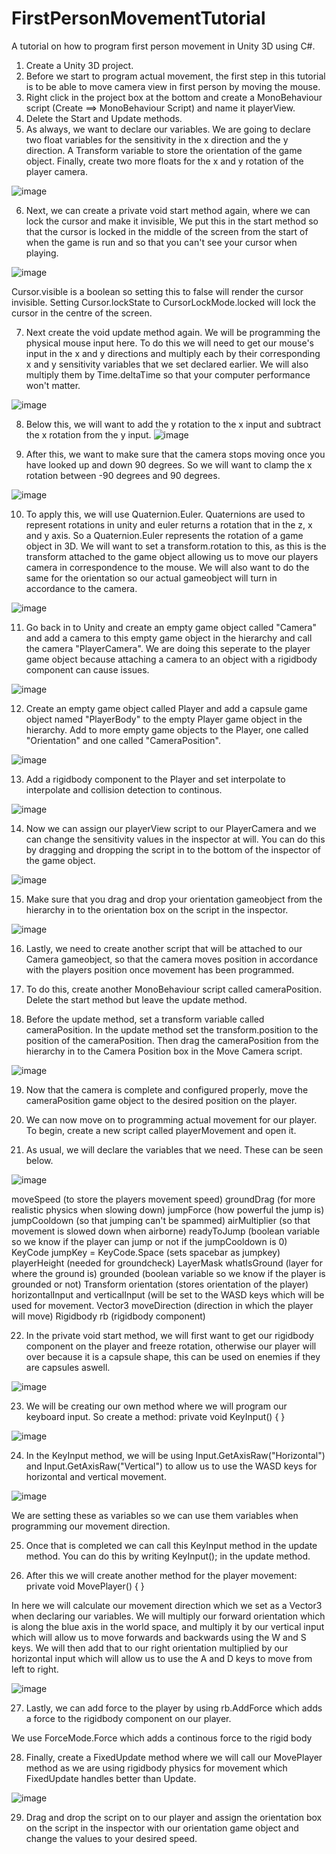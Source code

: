# FirstPersonMovementTutorial
A tutorial on how to program first person movement in Unity 3D using C#. 

1.  Create a Unity 3D project.
2.  Before we start to program actual movement, the first step in this tutorial is to be able to move camera view in first person by moving the mouse.
3.  Right click in the project box at the bottom and create a MonoBehaviour script (Create ==> MonoBehaviour Script) and name it playerView.
4.  Delete the Start and Update methods.
5.  As always, we want to declare our variables. We are going to declare two float variables for the sensitivity in the x direction and the y direction. A Transform variable to store the orientation of the game object. Finally, create two more floats for the x and y rotation of the player camera.

![image](https://github.com/user-attachments/assets/394fdba2-2b82-45b7-9ca0-270d93449e2f)

6. Next, we can create a private void start method again, where we can lock the cursor and make it invisible, We put this in the start method so that the cursor is locked in the middle of the screen from the start of when the game is run and so that you can't see your cursor when playing.

![image](https://github.com/user-attachments/assets/83b9a065-fc10-4791-ae52-21b1d2adfc2e)

Cursor.visible is a boolean so setting this to false will render the cursor invisible.
Setting Cursor.lockState to CursorLockMode.locked will lock the cursor in the centre of the screen.

7. Next create the void update method again. We will be programming the physical mouse input here. To do this we will need to get our mouse's input in the x and y directions and multiply each by their corresponding x and y sensitivity variables that we set declared earlier. We will also multiply them by Time.deltaTime so that your computer performance won't matter.
 
![image](https://github.com/user-attachments/assets/abce57ad-8544-4dfb-92be-2609d1f170e4)

8. Below this, we will want to add the y rotation to the x input and subtract the x rotation from the y input.
![image](https://github.com/user-attachments/assets/83e3763c-40c8-4159-b709-7344df08b9ff)

9. After this, we want to make sure that the camera stops moving once you have looked up and down 90 degrees. So we will want to clamp the x rotation between -90 degrees and 90 degrees.
 
![image](https://github.com/user-attachments/assets/e7a010c2-e950-43f2-964f-f7a39dd9cf4a)

10. To apply this, we will use Quaternion.Euler. Quaternions are used to represent rotations in unity and euler returns a rotation that in the z, x and y axis. So a Quaternion.Euler represents the rotation of a game object in 3D. We will want to set a transform.rotation to this, as this is the transform attached to the game object allowing us to move our players camera in correspondence to the mouse. We will also want to do the same for the orientation so our actual gameobject will turn in accordance to the camera.
 
![image](https://github.com/user-attachments/assets/61f08f3d-a0c8-4297-bfc2-12c48f0ce798)

11. Go back in to Unity and create an empty game object called "Camera" and add a camera to this empty game object in the hierarchy and call the camera "PlayerCamera". We are doing this seperate to the player game object because attaching a camera to an object with a rigidbody component can cause issues.

![image](https://github.com/user-attachments/assets/9ea0caa6-a52a-4c1c-ae38-29af79838b2d)

12. Create an empty game object called Player and add a capsule game object named "PlayerBody" to the empty Player game object in the hierarchy. Add to more empty game objects to the Player, one called "Orientation" and one called "CameraPosition".

![image](https://github.com/user-attachments/assets/f5f32fea-1db0-4fa1-b911-0ebd877bf760)

13. Add a rigidbody component to the Player and set interpolate to interpolate and collision detection to continous.
 
![image](https://github.com/user-attachments/assets/8afe61f4-6a84-4e14-8d3f-b1863d7e2f34)

14. Now we can assign our playerView script to our PlayerCamera and we can change the sensitivity values in the inspector at will. You can do this by dragging and dropping the script in to the bottom of the inspector of the game object.

![image](https://github.com/user-attachments/assets/3c7d985c-c1d9-4dc7-996a-29a2536e9953)

15. Make sure that you drag and drop your orientation gameobject from the hierarchy in to the orientation box on the script in the inspector.
 
![image](https://github.com/user-attachments/assets/94c618ba-2812-48d9-9a5c-6d9c45e8c966)

16. Lastly, we need to create another script that will be attached to our Camera gameobject, so that the camera moves position in accordance with the players position once movement has been programmed.

17. To do this, create another MonoBehaviour script called cameraPosition. Delete the start method but leave the update method.

18. Before the update method, set a transform variable called cameraPosition. In the update method set the transform.position to the position of the cameraPosition. Then drag the cameraPosition from the hierarchy in to the Camera Position box in the Move Camera script.

![image](https://github.com/user-attachments/assets/17782260-ffa9-4c31-ba49-a2afc0153288)

19. Now that the camera is complete and configured properly, move the cameraPosition game object to the desired position on the player.

20. We can now move on to programming actual movement for our player. To begin, create a new script called playerMovement and open it.
21. As usual, we will declare the variables that we need. These can be seen below.

![image](https://github.com/user-attachments/assets/4557352f-6159-4d96-bbc7-97fd5b5b9deb)


 moveSpeed (to store the players movement speed)
 groundDrag (for more realistic physics when slowing down)
 jumpForce (how powerful the jump is)
 jumpCooldown (so that jumping can't be spammed)
 airMultiplier (so that movement is slowed down when airborne)
 readyToJump (boolean variable so we know if the player can jump or not if the jumpCooldown is 0)
 KeyCode jumpKey = KeyCode.Space (sets spacebar as jumpkey)
 playerHeight (needed for groundcheck)
 LayerMask whatIsGround (layer for where the ground is)
 grounded (boolean variable so we know if the player is grounded or not)
 Transform orientation (stores orientation of the player)
 horizontalInput and verticalInput (will be set to the WASD keys which will be used for movement.
 Vector3 moveDirection (direction in which the player will move)
 Rigidbody rb (rigidbody component)

22. In the private void start method, we will first want to get our rigidbody component on the player and freeze rotation, otherwise our player will over because it is a capsule shape, this can be used on enemies  if they are capsules aswell.

![image](https://github.com/user-attachments/assets/4a6668ba-472d-4133-8e48-98376fd2a581)

23. We will be creating our own method where we will program our keyboard input. So create a method: private void KeyInput()
 {
 }

 ![image](https://github.com/user-attachments/assets/6d2b3e74-0d5d-4626-9d9d-b166d1ccf7df)
 
24. In the KeyInput method, we will be using Input.GetAxisRaw("Horizontal") and Input.GetAxisRaw("Vertical") to allow us to use the WASD keys for horizontal and vertical movement.
  
![image](https://github.com/user-attachments/assets/c661c836-e385-4e37-8532-7dc8c3818fb5)

We are setting these as variables so we can use them variables when programming our movement direction.

25. Once that is completed we can call this KeyInput method in the update method. You can do this by writing KeyInput(); in the update method.

26. After this we will create another method for the player movement: private void MovePlayer()
 {
 }

 In here we will calculate our movement direction which we set as a Vector3 when declaring our variables. We will multiply our forward orientation which is along the blue axis in the world space, and multiply it by 
 our vertical input which will allow us to move forwards and backwards using the W and S keys. We will then add that to our right orientation multiplied by our horizontal input which will allow us to use the A and 
 D keys to move from left to right.

 ![image](https://github.com/user-attachments/assets/460d74b5-4b0a-4160-a5dc-0ffbe8e0103c)

 27. Lastly, we can add force to the player by using rb.AddForce which adds a force to the rigidbody component on our player.

 We use ForceMode.Force which adds a continous force to the rigid body

 28. Finally, create a FixedUpdate method where we will call our MovePlayer method as we are using rigidbody physics for movement which FixedUpdate handles better than Update.

![image](https://github.com/user-attachments/assets/74486d2d-d861-4b86-8073-bf61b804c2dd)

29. Drag and drop the script on to our player and assign the orientation box on the script in the inspector with our orientation game object and change the values to your desired speed.

 




 



 


    




